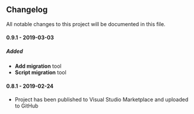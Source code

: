 ## Changelog
All notable changes to this project will be documented in this file.

#### 0.9.1 - 2019-03-03
##### Added
* **Add migration** tool
* **Script migration** tool

#### 0.8.1 - 2019-02-24
* Project has been published to Visual Studio Marketplace and uploaded to GitHub